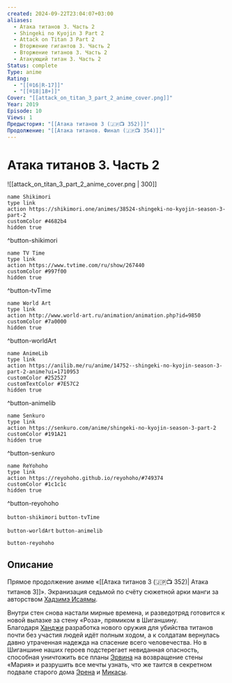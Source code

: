 ```yaml
---
created: 2024-09-22T23:04:07+03:00
aliases:
  - Атака титанов 3. Часть 2
  - Shingeki no Kyojin 3 Part 2
  - Attack on Titan 3 Part 2
  - Вторжение гигантов 3. Часть 2
  - Вторжение титанов 3. Часть 2
  - Атакующий титан 3. Часть 2
Status: complete
Type: anime
Rating:
  - "[[®️16|R-17]]"
  - "[[®️18|18+]]"
Cover: "[[attack_on_titan_3_part_2_anime_cover.png]]"
Year: 2019
Episode: 10
Views: 1
Предыстория: "[[Атака титанов 3 (🇯🇵📺 352)]]"
Продолжение: "[[Атака титанов. Финал (🇯🇵📺 354)]]"
---
```


# Атака титанов 3. Часть 2

![[attack_on_titan_3_part_2_anime_cover.png | 300]]

```button
name Shikimori
type link
action https://shikimori.one/animes/38524-shingeki-no-kyojin-season-3-part-2
customColor #4682b4
hidden true
```
^button-shikimori

```button
name TV Time
type link
action https://www.tvtime.com/ru/show/267440
customColor #997f00
hidden true
```
^button-tvTime

```button
name World Art
type link
action http://www.world-art.ru/animation/animation.php?id=9850
customColor #7a0000
hidden true
```
^button-worldArt

```button
name AnimeLib
type link
action https://anilib.me/ru/anime/14752--shingeki-no-kyojin-season-3-part-2-anime?ui=1710953
customColor #252527
customTextColor #7E57C2
hidden true
```
^button-animelib

```button
name Senkuro
type link
action https://senkuro.com/anime/shingeki-no-kyojin-season-3-part-2
customColor #191A21
hidden true
```
^button-senkuro

```button
name ReYohoho
type link
action https://reyohoho.github.io/reyohoho/#749374
customColor #1c1c1c
hidden true
```
^button-reyohoho



`button-shikimori` `button-tvTime`

`button-worldArt` `button-animelib`

`button-reyohoho`

## Описание

Прямое продолжение аниме «[[Атака титанов 3 (🇯🇵📺 352)| Атака титанов 3]]». Экранизация седьмой по счёту сюжетной арки манги за авторством [Хадзимэ Исаямы](https://shikimori.one/people/11705-hajime-isayama).

Внутри стен снова настали мирные времена, и разведотряд готовится к новой вылазке за стену «Роза», прямиком в Шиганшину. Благодаря [Ханджи](https://shikimori.one/characters/71121-hange-zo) разработка нового оружия для убийства титанов почти без участия людей идёт полным ходом, а к солдатам вернулась давно утраченная надежда на спасение всего человечества. Но в Шиганшине наших героев подстерегает невиданная опасность, способная уничтожить все планы [Эрвина](https://shikimori.one/characters/46496-erwin-smith) на возвращение стены «Мария» и разрушить все мечты узнать, что же таится в секретном подвале старого дома [Эрена](https://shikimori.one/characters/40882-eren-yeager) и [Микасы](https://shikimori.one/characters/40881-mikasa-ackerman).
